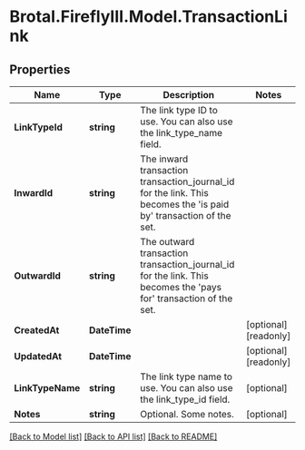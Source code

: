 # Brotal.FireflyIII.Model.TransactionLink

## Properties

Name | Type | Description | Notes
------------ | ------------- | ------------- | -------------
**LinkTypeId** | **string** | The link type ID to use. You can also use the link_type_name field. | 
**InwardId** | **string** | The inward transaction transaction_journal_id for the link. This becomes the &#39;is paid by&#39; transaction of the set. | 
**OutwardId** | **string** | The outward transaction transaction_journal_id for the link. This becomes the &#39;pays for&#39; transaction of the set. | 
**CreatedAt** | **DateTime** |  | [optional] [readonly] 
**UpdatedAt** | **DateTime** |  | [optional] [readonly] 
**LinkTypeName** | **string** | The link type name to use. You can also use the link_type_id field. | [optional] 
**Notes** | **string** | Optional. Some notes. | [optional] 

[[Back to Model list]](../../README.md#documentation-for-models) [[Back to API list]](../../README.md#documentation-for-api-endpoints) [[Back to README]](../../README.md)

